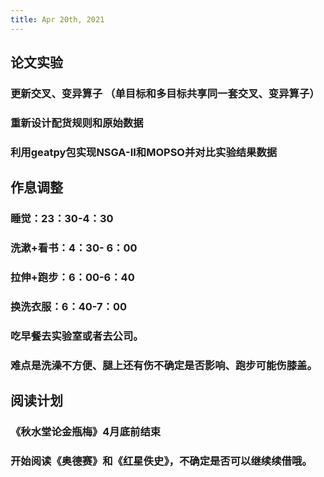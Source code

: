 ```yaml
---
title: Apr 20th, 2021
---
```


## 论文实验
### 更新交叉、变异算子 （单目标和多目标共享同一套交叉、变异算子）
### 重新设计配货规则和原始数据
### 利用geatpy包实现NSGA-II和MOPSO并对比实验结果数据
## 作息调整
### 睡觉：23：30-4：30
### 洗漱+看书：4：30- 6：00
### 拉伸+跑步：6：00-6：40
### 换洗衣服：6：40-7：00
### 吃早餐去实验室或者去公司。
### **难点**是洗澡不方便、腿上还有伤不确定是否影响、跑步可能伤膝盖。
## 阅读计划
### 《秋水堂论金瓶梅》4月底前结束
### 开始阅读《奥德赛》和《红星佚史》，不确定是否可以继续续借哦。
###

